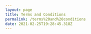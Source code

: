 ```yaml
---
layout: page
title: Terms and Conditions
permalink: /terms%20and%20conditions
date: 2021-02-25T19:28:45.318Z
---
```

